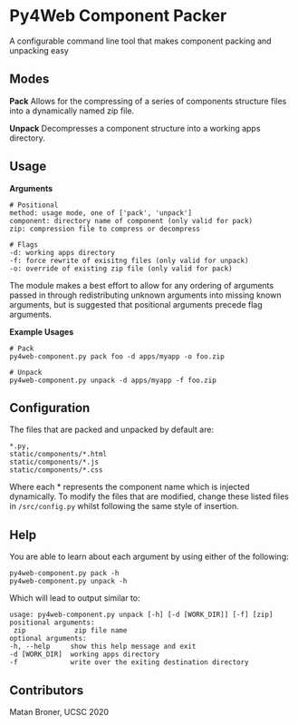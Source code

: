 # Py4Web Component Packer

A configurable command line tool that makes component packing and unpacking easy

## Modes

**Pack**
Allows for the compressing of a series of components structure files into a dynamically named zip file.

**Unpack**
Decompresses a component structure into a working apps directory.

## Usage

**Arguments**

    # Positional
    method: usage mode, one of ['pack', 'unpack']
    component: directory name of component (only valid for pack)
    zip: compression file to compress or decompress

    # Flags
    -d: working apps directory
    -f: force rewrite of exisitng files (only valid for unpack)
    -o: override of existing zip file (only valid for pack)

The module makes a best effort to allow for any ordering of arguments passed in through redistributing unknown arguments into missing known arguments, but is suggested that positional arguments precede flag arguments.

**Example Usages**

    # Pack
    py4web-component.py pack foo -d apps/myapp -o foo.zip

    # Unpack
    py4web-component.py unpack -d apps/myapp -f foo.zip

## Configuration

The files that are packed and unpacked by default are:

    *.py,
    static/components/*.html
    static/components/*.js
    static/components/*.css

Where each \* represents the component name which is injected dynamically. To modify the files that are modified, change these listed files in `/src/config.py` whilst following the same style of insertion.

## Help

You are able to learn about each argument by using either of the following:

    py4web-component.py pack -h
    py4web-component.py unpack -h

Which will lead to output similar to:

    usage: py4web-component.py unpack [-h] [-d [WORK_DIR]] [-f] [zip]
    positional arguments:
     zip            zip file name
    optional arguments:
    -h, --help     show this help message and exit
    -d [WORK_DIR]  working apps directory
    -f             write over the exiting destination directory

## Contributors

Matan Broner, UCSC 2020
